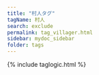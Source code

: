 ```yaml
---
title: "村人タグ"
tagName: 村人
search: exclude
permalink: tag_villager.html
sidebar: mydoc_sidebar
folder: tags
---
```


{% include taglogic.html %}
